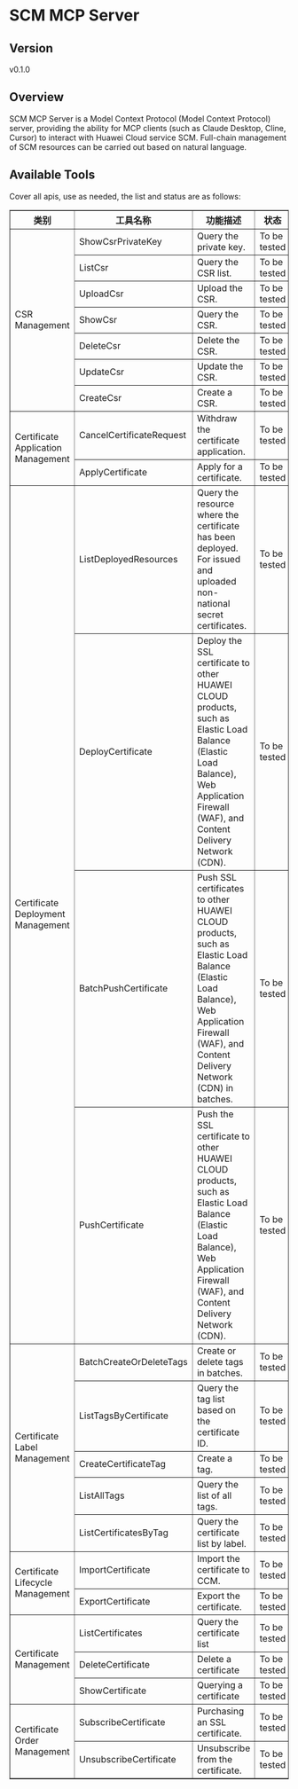 # SCM MCP Server 


## Version
v0.1.0

## Overview

SCM MCP Server is a Model Context Protocol (Model Context Protocol) server, providing the ability for MCP clients (such as Claude Desktop, Cline, Cursor) to interact with Huawei Cloud service SCM. Full-chain management of SCM resources can be carried out based on natural language.

## Available Tools
Cover all apis, use as needed, the list and status are as follows:

<html>
    <head></head>
    <body>
        <table border="1" cellspacing="0" cellpadding="5">
            <tbody>
                <tr>
                    <th>类别</th>
                    <th>工具名称</th>
                    <th>功能描述</th>
                    <th>状态</th>
                </tr>
                <tr>
                    <td rowspan="7">CSR Management</td>
                    <td>ShowCsrPrivateKey</td>
                    <td>Query the private key.</td>
                    <td>To be tested</td>
                </tr>
                <tr>
                    <td>ListCsr</td>
                    <td>Query the CSR list.</td>
                    <td>To be tested</td>
                </tr>
                <tr>
                    <td>UploadCsr</td>
                    <td>Upload the CSR.</td>
                    <td>To be tested</td>
                </tr>
                <tr>
                    <td>ShowCsr</td>
                    <td>Query the CSR.</td>
                    <td>To be tested</td>
                </tr>
                <tr>
                    <td>DeleteCsr</td>
                    <td>Delete the CSR.</td>
                    <td>To be tested</td>
                </tr>
                <tr>
                    <td>UpdateCsr</td>
                    <td>Update the CSR.</td>
                    <td>To be tested</td>
                </tr>
                <tr>
                    <td>CreateCsr</td>
                    <td>Create a CSR.</td>
                    <td>To be tested</td>
                </tr>
                <tr>
                    <td rowspan="2">Certificate Application Management</td>
                    <td>CancelCertificateRequest</td>
                    <td>Withdraw the certificate application.</td>
                    <td>To be tested</td>
                </tr>
                <tr>
                    <td>ApplyCertificate</td>
                    <td>Apply for a certificate.</td>
                    <td>To be tested</td>
                </tr>
                <tr>
                    <td rowspan="4">Certificate Deployment Management</td>
                    <td>ListDeployedResources</td>
                    <td>Query the resource where the certificate has been deployed. For issued and uploaded non-national secret certificates.</td>
                    <td>To be tested</td>
                </tr>
                <tr>
                    <td>DeployCertificate</td>
                    <td>Deploy the SSL certificate to other HUAWEI CLOUD products, such as Elastic Load Balance (Elastic Load Balance), Web Application Firewall (WAF), and Content Delivery Network (CDN).</td>
                    <td>To be tested</td>
                </tr>
                <tr>
                    <td>BatchPushCertificate</td>
                    <td>Push SSL certificates to other HUAWEI CLOUD products, such as Elastic Load Balance (Elastic Load Balance), Web Application Firewall (WAF), and Content Delivery Network (CDN) in batches.</td>
                    <td>To be tested</td>
                </tr>
                <tr>
                    <td>PushCertificate</td>
                    <td>Push the SSL certificate to other HUAWEI CLOUD products, such as Elastic Load Balance (Elastic Load Balance), Web Application Firewall (WAF), and Content Delivery Network (CDN).</td>
                    <td>To be tested</td>
                </tr>
                <tr>
                    <td rowspan="5">Certificate Label Management</td>
                    <td>BatchCreateOrDeleteTags</td>
                    <td>Create or delete tags in batches.</td>
                    <td>To be tested</td>
                </tr>
                <tr>
                    <td>ListTagsByCertificate</td>
                    <td>Query the tag list based on the certificate ID.</td>
                    <td>To be tested</td>
                </tr>
                <tr>
                    <td>CreateCertificateTag</td>
                    <td>Create a tag.</td>
                    <td>To be tested</td>
                </tr>
                <tr>
                    <td>ListAllTags</td>
                    <td>Query the list of all tags.</td>
                    <td>To be tested</td>
                </tr>
                <tr>
                    <td>ListCertificatesByTag</td>
                    <td>Query the certificate list by label.</td>
                    <td>To be tested</td>
                </tr>
                <tr>
                    <td rowspan="2">Certificate Lifecycle Management</td>
                    <td>ImportCertificate</td>
                    <td>Import the certificate to CCM.</td>
                    <td>To be tested</td>
                </tr>
                <tr>
                    <td>ExportCertificate</td>
                    <td>Export the certificate.</td>
                    <td>To be tested</td>
                </tr>
                <tr>
                    <td rowspan="3">Certificate Management</td>
                    <td>ListCertificates</td>
                    <td>Query the certificate list</td>
                    <td>To be tested</td>
                </tr>
                <tr>
                    <td>DeleteCertificate</td>
                    <td>Delete a certificate</td>
                    <td>To be tested</td>
                </tr>
                <tr>
                    <td>ShowCertificate</td>
                    <td>Querying a certificate</td>
                    <td>To be tested</td>
                </tr>
                <tr>
                    <td rowspan="2">Certificate Order Management</td>
                    <td>SubscribeCertificate</td>
                    <td>Purchasing an SSL certificate.</td>
                    <td>To be tested</td>
                </tr>
                <tr>
                    <td>UnsubscribeCertificate</td>
                    <td>Unsubscribe from the certificate.</td>
                    <td>To be tested</td>
                </tr>
            </tbody>
        </table>
    </body>
</html>
